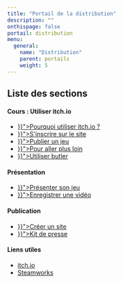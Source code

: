 ```yaml
---
title: "Portail de la distribution"
description: ""
onthispage: false
portail: distribution
menu:
  general:
    name: "Distribution"
    parent: portails
    weight: 5
---
```


## Liste des sections

<div id="index-flex-container">
    <section>
    	<h4>Cours : Utiliser itch.io</h4>
        <ul>
          <li><a href="{{< ref "distribution/itch.io/pourquoi-utiliser-itch.io.md" >}}">Pourquoi utiliser itch.io ?</a></li>
          <li><a href="{{< ref "distribution/itch.io/s-inscrire-sur-le-site.md" >}}">S'inscrire sur le site</a></li>
          <li><a href="{{< ref "distribution/itch.io/publier-un-jeu.md" >}}">Publier un jeu</a></li>
          <li><a href="{{< ref "distribution/itch.io/pour-aller-plus-loin.md" >}}">Pour aller plus loin</a></li>
          <li><a href="{{< ref "distribution/itch.io/utiliser-butler.md" >}}">Utiliser butler</a></li>
        </ul>
    </section>
    <section>
        <h4>Présentation</h4>
        <ul>
          <li><a href="{{< ref "distribution/presentation.md" >}}">Présenter son jeu</a></li>
          <li><a href="{{< ref "distribution/presentation.md" >}}">Enregistrer une vidéo</a></li>
        </ul>
    </section>
    <section>
    	<h4>Publication</h4>
        <ul>
          <li><a href="{{< ref "distribution/site.md" >}}">Créer un site</a></li>
          <li><a href="{{< ref "distribution/presskit.md" >}}">Kit de presse</a></li>
        </ul>
    </section>
    <section>
    	<h4>Liens utiles</h4>
        <ul>
          <li><a href="https://itch.io/">itch.io</a></li>
          <li><a href="https://partner.steamgames.com/">Steamworks</a></li>
        </ul>
    </section>
</div>
